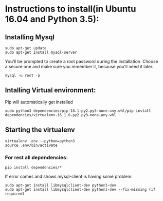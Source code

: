 # Instructions to install(in Ubuntu 16.04 and Python 3.5):

## Installing Mysql
```
sudo apt-get update
sudo apt-get install mysql-server
```
You'll be prompted to create a root password during the installation. Choose a secure one and make sure you remember it, because you'll need it later. 

`mysql -u root -p`


## Intalling Virtual environment:
Pip will automatically get installed

```
sudo python3 dependencies/pip-18.1-py2.py3-none-any.whl/pip install dependencies/virtualenv-16.1.0-py2.py3-none-any.whl
```
## Starting the virtualenv

`virtualenv .env --python=python3`	
`source .env/bin/activate`

### For rest all dependencies:
```
pip install dependencies/*
```

If error comes and shows mysql-client is having some problem
```
sudo apt-get install libmysqlclient-dev python3-dev
sudo apt-get install libmysqlclient-dev python3-dev --fix-missing (if required)
```

